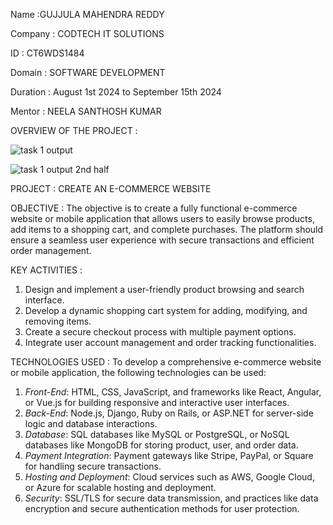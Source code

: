 Name :GUJJULA MAHENDRA REDDY

Company : CODTECH IT SOLUTIONS

ID : CT6WDS1484

Domain : SOFTWARE DEVELOPMENT

Duration : August 1st 2024 to September 15th 2024

Mentor : NEELA SANTHOSH KUMAR



OVERVIEW OF THE PROJECT :

![task 1 output](https://github.com/user-attachments/assets/2f6efa1d-d310-43f0-a09c-eec6e34794f1)

![task 1 output 2nd half](https://github.com/user-attachments/assets/5f38415a-1ccf-47f3-9f6c-3aa0683b8034)


PROJECT : CREATE AN E-COMMERCE WEBSITE

OBJECTIVE :
The objective is to create a fully functional e-commerce website or mobile application that allows users to easily browse products, add items to a shopping cart, and complete purchases. The platform should ensure a seamless user experience with secure transactions and efficient order management.

KEY ACTIVITIES :
1. Design and implement a user-friendly product browsing and search interface.
2. Develop a dynamic shopping cart system for adding, modifying, and removing items.
3. Create a secure checkout process with multiple payment options.
4. Integrate user account management and order tracking functionalities.

TECHNOLOGIES USED :
To develop a comprehensive e-commerce website or mobile application, the following technologies can be used:

1. *Front-End*: HTML, CSS, JavaScript, and frameworks like React, Angular, or Vue.js for building responsive and interactive user interfaces.
2. *Back-End*: Node.js, Django, Ruby on Rails, or ASP.NET for server-side logic and database interactions.
3. *Database*: SQL databases like MySQL or PostgreSQL, or NoSQL databases like MongoDB for storing product, user, and order data.
4. *Payment Integration*: Payment gateways like Stripe, PayPal, or Square for handling secure transactions.
5. *Hosting and Deployment*: Cloud services such as AWS, Google Cloud, or Azure for scalable hosting and deployment.
6. *Security*: SSL/TLS for secure data transmission, and practices like data encryption and secure authentication methods for user protection.
